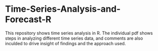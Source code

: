 # Time-Series-Analysis-and-Forecast-R

This repository shows time series analysis in R. The individual pdf shows steps in analyzing different time series data, and comments are also inculded to drive insight of findings and the approach used. 
